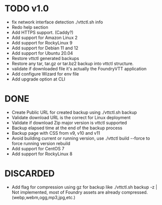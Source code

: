 # TODO v1.0
- fix network interface detection ./vttctl.sh info
- Redo help section
- Add HTTPS support. (Caddy?)
- Add support for Amazon Linux 2
- Add support for RockyLinux 9
- Add support for Debian 11 and 12
- Add support for Ubuntu 20.04
- Restore vttctl generated backups
- Restore any tar, tar.gz or tar.bz2 backup into vttctl structure.
- validate if downloaded file it's actually the FoundryVTT application
- Add configure Wizard for env file
- Add upgrade option at CLI

# DONE
- Create Public URL for created backup using ./vttctl.sh backup
- Validate download URL is the correct for Linux deployment
- Validate if download Zip major version is vttctl supported
- Backup elapsed time at the end of the backup process
- Backup page with CSS from v9, v10 and v11
- Avoid building current or running version, use ./vttctl build --force to force running version rebuild
- Add support for CentOS 7
- Add support for RockyLinux 8

# DISCARDED
- Add flag for compression using gz for backup like ./vttctl.sh backup -z | Not implemented, most of Foundry assets are already compressed. (webp,webm,ogg,mp3,jpg,etc.)
